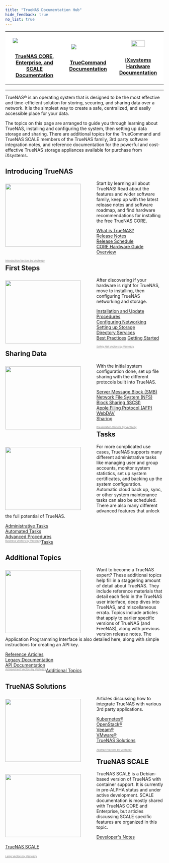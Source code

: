 ```yaml
---
title: "TrueNAS Documentation Hub"
hide_feedback: true
no_list: true
---
```


<table>
	<tr style="background-color:white;">
		<th><a href="/hub/"><img src="/images/truenas_open_storage-logo-full-color-rgb.png" style="display:block;margin-left:auto;margin-right:auto;padding:1em 1em 1em 1em;"><p style="text-align:center;">TrueNAS CORE, Enterprise, and SCALE Documentation</p></th>
		<th><a href="/truecommand/"><img src="/images/truecommand-logo-full-color-rgb.png" style="display:block;margin-left:auto;margin-right:auto;padding:1em 1em 1em 1em;"><p style="text-align:center;">TrueCommand Documentation</p></th>
		<th><a href="/hardware/"><img src="/images/TrueNASSystems.png" style="display:block;margin-left:auto;margin-right:auto;width:54%;padding:1em 1em 1em 1em;"><p style="text-align:center;">iXsystems Hardware Documentation</p></th>
	</tr>
</table>
<hr>

TrueNAS® is an operating system that is designed to be the most effective and time-efficient solution for storing, securing, and sharing data over a network.
It is the simplest way to create a safe, centralized, and easily accessible place for your data.

The topics on this page are arranged to guide you through learning about TrueNAS, installing and configuring the system, then setting up data storage and sharing.
There are additional topics for the TrueCommand and TrueNAS SCALE members of the TrueNAS family, 3rd party software integration notes, and reference documentation for the powerful and cost-effective TrueNAS storage appliances available for purchase from iXsystems.

## Introducing TrueNAS

<img src="/images/co_work.jpg" style="float:left;width:240px;height:200px;margin: 10px 50px 10px 0px;">

Start by learning all about TrueNAS!
Read about the features and wider software family, keep up with the latest release notes and software roadmap, and find hardware recommendations for installing the free TrueNAS CORE.

<a href="/hub/intro/whatis/">What is TrueNAS?</a><br>
<a href="/hub/intro/release-notes/">Release Notes</a><br>
<a href="/hub/intro/truenas-roadmap/">Release Schedule</a><br>
<a href="/hub/intro/corehardwareguide/">CORE Hardware Guide</a><br>
<a class="linkbutton" href="/hub/intro/">Overview</a>

<a style="color:#808080;font-size:8px;float:left;" href="https://www.vecteezy.com/free-vector/introduction">Introduction Vectors by Vecteezy</a>

## First Steps

<img src="/images/jump.jpg" style="float:left;width:240px;height:200px;margin: 10px 50px 10px 0px;">

After discovering if your hardware is right for TrueNAS, move to installing, then configuring TrueNAS networking and storage.

<a href="/hub/initial-setup/install/">Installation and Update Procedures</a><br>
<a href="/hub/initial-setup/networking/">Configuring Networking</a><br>
<a href="/hub/initial-setup/storage/">Setting up Storage</a><br>
<a href="/hub/initial-setup/directory-services/">Directory Services</a><br>
<a href="/hub/initial-setup/best-practices/">Best Practices</a>
<a class="linkbutton" href="/hub/initial-setup/">Getting Started</a>

<a style="color:#808080;font-size:8px;float:left;" href="https://www.vecteezy.com/free-vector/safety-net">Safety Net Vectors by Vecteezy</a>

## Sharing Data

<img src="/images/presentation.jpg" style="float:left;width:240px;height:200px;margin: 10px 50px 10px 0px;">

With the initial system configuration done, set up file sharing with the different protocols built into TrueNAS.

<a href="/hub/sharing/smb/">Server Message Block (SMB)</a><br>
<a href="/hub/sharing/nfs/">Network File System (NFS)</a><br>
<a href="/hub/sharing/iscsi/">Block Sharing (iSCSI)</a><br>
<a href="/hub/sharing/afp/">Apple Filing Protocol (AFP)</a><br>
<a href="/hub/sharing/webdav/">WebDAV</a><br>
<a class="linkbutton" href="/hub/sharing/">Sharing</a>

<a style="color:#808080;font-size:8px;float:left;" href="https://www.vecteezy.com/free-vector/presentation">Presentation Vectors by Vecteezy</a>

## Tasks

<img src="/images/clipboard.jpg" style="float:left;width:240px;height:200px;margin: 10px 50px 10px 0px;">

For more complicated use cases, TrueNAS supports many different administrative tasks like managing user and group accounts, monitor system statistics, set up system certificates, and backing up the system configuration.
Automatic cloud back up, sync, or other system maintenance tasks can also be scheduled.
There are also many different advanced features that unlock the full potential of TrueNAS.

<a href="/hub/tasks/administrative/">Administrative Tasks</a><br>
<a href="/hub/tasks/scheduled/">Automated Tasks</a><br>
<a href="/hub/tasks/advanced/">Advanced Procedures</a><br>
<a class="linkbutton" href="/hub/tasks/">Tasks</a>
<a style="color:#808080;font-size:8px;float:left;" href="https://www.vecteezy.com/free-vector/business">Business Vectors by Vecteezy</a>

## Additional Topics

<img src="/images/knowledge.jpg" style="float:left;width:240px;height:200px;margin: 10px 50px 10px 0px;">

Want to become a TrueNAS expert?
These additional topics help fill in a staggering amount of detail about TrueNAS.
They include reference materials that detail each field in the TrueNAS user interface, deep dives into TrueNAS, and miscellaneous errata.
Topics include articles that apply to earlier specific versions of TrueNAS (and FreeNAS), along with previous version release notes.
The Application Programming Interface is also detailed here, along with simple instructions for creating an API key.

<a href="/hub/additional-topics/reference/">Reference Articles</a><br>
<a href="/hub/additional-topics/legacy/">Legacy Documentation</a><br>
<a href="/hub/additional-topics/api/">API Documentation</a><br>
<a class="linkbutton" href="/hub/additional-topics/">Additional Topics</a>
<a style="color:#808080;font-size:8px;float:left;" href="https://www.vecteezy.com/free-vector/achievement">Achievement Vectors by Vecteezy</a>

## TrueNAS Solutions

<img src="/images/spark_idea.jpg" style="float:left;width:240px;height:200px;margin: 10px 50px 10px 0px;">

Articles discussing how to integrate TrueNAS with various 3rd party applications.

<a href="/hub/solutions/kubernetes/">Kubernetes®</a><br>
<a href="/hub/solutions/openstack/">OpenStack®</a><br>
<a href="/hub/solutions/veeam/">Veeam®</a><br>
<a href="/hub/solutions/vmware/">VMware®</a><br>
<a class="linkbutton" href="/hub/solutions/">TrueNAS Solutions</a>
<br><br>
<a style="color:#808080;font-size:8px;float:left;" href="https://www.vecteezy.com/free-vector/abstract">Abstract Vectors by Vecteezy</a>

## TrueNAS SCALE

<img src="/images/sml.jpg" style="float:left;width:240px;height:200px;margin: 10px 50px 10px 0px;">

TrueNAS SCALE is a Debian-based version of TrueNAS with container support.
It is currently in pre-ALPHA status and under active development.
SCALE documentation is mostly shared with TrueNAS CORE and Enterprise, but articles discussing SCALE specific features are organized in this topic.

<a href="/hub/scale/dev-notes/">Developer's Notes</a><br>

<a class="linkbutton" href="/hub/scale/">TrueNAS SCALE</a><br>
<br>
<a style="color:#808080;font-size:8px;float:left;" href="https://www.vecteezy.com/free-vector/lamp">Lamp Vectors by Vecteezy</a>
